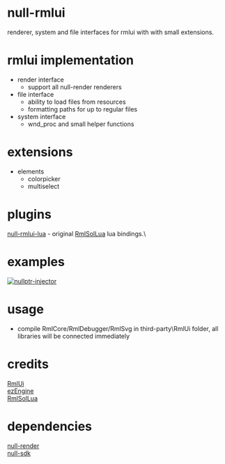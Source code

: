 # null-rmlui
renderer, system and file interfaces for rmlui with with small extensions.

# rmlui implementation
* render interface
    * support all null-render renderers
* file interface
    * ability to load files from resources
    * formatting paths for up to regular files
* system interface
    * wnd_proc and small helper functions

# extensions
* elements
    * colorpicker
    * multiselect

# plugins
[null-rmlui-lua](https://github.com/nullptr-sources/null-rmlui-lua) - original [RmlSolLua](https://github.com/LoneBoco/RmlSolLua) lua bindings.\

# examples
[![nullptr-injector](https://i.imgur.com/EAnyGo8.png)](https://github.com/nullptr-sources/nullptr-injector)

# usage
- compile RmlCore/RmlDebugger/RmlSvg in third-party\RmlUi folder, all libraries will be connected immediately

# credits
[RmlUi](https://github.com/mikke89/RmlUi) \
[ezEngine](https://github.com/ezEngine/ezEngine) \
[RmlSolLua](https://github.com/LoneBoco/RmlSolLua)

# dependencies
[null-render](https://github.com/nullptr-sources/null-render) \
[null-sdk](https://github.com/nullptr-sources/null-sdk)